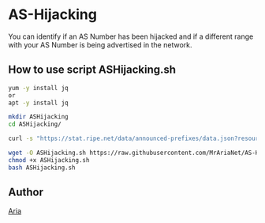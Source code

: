 # AS-Hijacking

You can identify if an AS Number has been hijacked and if a different range with your AS Number is being advertised in the network.

## How to use script ASHijacking.sh

```bash
yum -y install jq
or
apt -y install jq

mkdir ASHijacking
cd ASHijacking/

curl -s "https://stat.ripe.net/data/announced-prefixes/data.json?resource=YourASN" | jq -r '.data.prefixes[].prefix' > ranges.txt

wget -O ASHijacking.sh https://raw.githubusercontent.com/MrAriaNet/AS-Hijacking/main/ASHijacking.sh
chmod +x ASHijacking.sh
bash ASHijacking.sh
```

## Author

[Aria](https://github.com/MrAriaNet)
